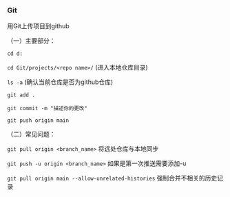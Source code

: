 ### Git

用Git上传项目到github

（一）主要部分：

`cd d:`

`cd Git/projects/<repo name>/` (进入本地仓库目录)

`ls -a` (确认当前仓库是否为github仓库)

`git add .`

`git commit -m "描述你的更改"`

`git push origin main`

（二）常见问题：

`git pull origin <branch_name>` 将远处仓库与本地同步

`git push -u origin <branch_name>` 如果是第一次推送需要添加-u

`git pull origin main --allow-unrelated-histories` 强制合并不相关的历史记录
